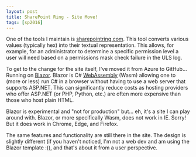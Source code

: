 ```yaml
---
layout: post
title: SharePoint Ring - Site Move!
tags: [sp2016]
---
```


One of the tools I maintain is [sharepointring.com](https://sharepointring.com). This tool converts various values (typically hex) into their textual representation. This allows, for example, for an administrator to determine a specific permission level a user will need based on a permissions mask check failure in the ULS log.

To get to the change for the site itself, I've moved it from Azure to GitHub... Running on [Blazor](https://blazor.net/). Blazor is C# [WebAssembly](https://webassembly.org/) (Wasm) allowing one to (more or less) run C# in a browser without having to use a web server that supports ASP.NET. This can significantly reduce costs as hosting providers who offer ASP.NET (or PHP, Python, etc.) are often more expensive than those who host plain HTML.

Blazor is experimental and "not for production" but... eh, it's a site I can play around with. Blazor, or more specifically Wasm, does not work in IE. Sorry! But it does work in Chrome, Edge, and Firefox.

The same features and functionality are still there in the site. The design is slightly different (if you haven't noticed, I'm not a web dev and am using the Blazor template :)), and that's about it from a user perspective.